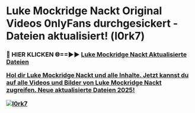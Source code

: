 # Luke Mockridge Nackt Original Videos 0nlyFans durchgesickert - Dateien aktualisiert! (l0rk7)

<h3>🔴 HIER KLICKEN 🌐==►► <a href="https://tinyurl.com/h6vf6nb8" rel="nofollow">Luke Mockridge Nackt Aktualisierte Dateien

Hol dir Luke Mockridge Nackt und alle Inhalte. Jetzt kannst du auf alle Videos und Bilder von Luke Mockridge Nackt zugreifen. Neue aktualisierte Dateien 2025!

[![l0rk7](https://i.imgur.com/sD4kR3V.gif)](https://tinyurl.com/h6vf6nb8)
